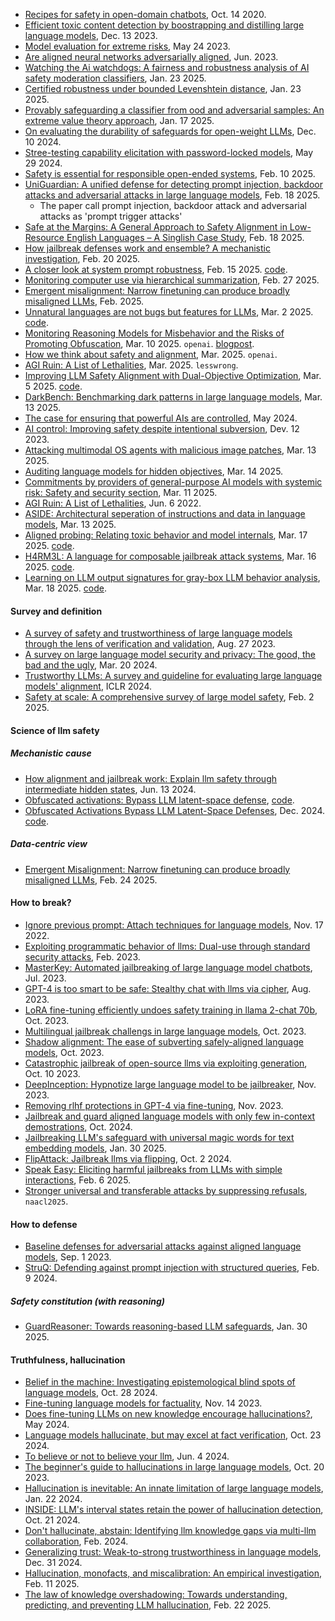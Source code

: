 
- [Recipes for safety in open-domain chatbots](https://arxiv.org/abs/2010.07079), Oct. 14 2020.
- [Efficient toxic content detection by boostrapping and distilling large language models](https://arxiv.org/pdf/2312.08303), Dec. 13 2023.
- [Model evaluation for extreme risks](https://arxiv.org/abs/2305.15324), May 24 2023.
- [Are aligned neural networks adversarially aligned](https://arxiv.org/pdf/2306.15447), Jun. 2023.
- [Watching the Ai watchdogs: A fairness and robustness analysis of AI safety moderation classifiers](https://arxiv.org/pdf/2501.13302), Jan. 23 2025.
- [Certified robustness under bounded Levenshtein distance](https://arxiv.org/pdf/2501.13676), Jan. 23 2025.
- [Provably safeguarding a classifier from ood and adversarial samples: An extreme value theory approach](https://arxiv.org/pdf/2501.10202), Jan. 17 2025.
- [On evaluating the durability of safeguards for open-weight LLMs](https://arxiv.org/pdf/2412.07097), Dec. 10 2024.
- [Stree-testing capability elicitation with password-locked models](https://arxiv.org/pdf/2405.19550), May 29 2024.
- [Safety is essential for responsible open-ended systems](https://arxiv.org/pdf/2502.04512), Feb. 10 2025.
- [UniGuardian: A unified defense for detecting prompt injection, backdoor attacks and adversarial attacks in large language models](https://arxiv.org/pdf/2502.13141), Feb. 18 2025.
  - The paper call prompt injection, backdoor attack and adversarial attacks as 'prompt trigger attacks'
- [Safe at the Margins: A General Approach to Safety Alignment in Low-Resource English Languages – A Singlish Case Study](https://arxiv.org/pdf/2502.12485), Feb. 18 2025.
- [How jailbreak defenses work and ensemble? A mechanistic investigation](https://arxiv.org/pdf/2502.14486), Feb. 20 2025.
- [A closer look at system prompt robustness](https://arxiv.org/pdf/2502.12197), Feb. 15 2025. [code](https://github.com/normster/RealGuardrails).
- [Monitoring computer use via hierarchical summarization](https://alignment.anthropic.com/2025/summarization-for-monitoring/), Feb. 27 2025.
- [Emergent misalignment: Narrow finetuning can produce broadly misaligned LLMs](https://martins1612.github.io/emergent_misalignment_betley.pdf), Feb. 2025.
- [Unnatural languages are not bugs but features for LLMs](https://arxiv.org/pdf/2503.01926), Mar. 2 2025. [code](https://github.com/John-AI-Lab/Unnatural_Language).
- [Monitoring Reasoning Models for Misbehavior and the Risks of Promoting Obfuscation](https://cdn.openai.com/pdf/34f2ada6-870f-4c26-9790-fd8def56387f/CoT_Monitoring.pdf), Mar. 10 2025. `openai`. [blogpost](https://openai.com/index/chain-of-thought-monitoring/).
- [How we think about safety and alignment](https://openai.com/safety/how-we-think-about-safety-alignment/), Mar. 2025. `openai`.
- [AGI Ruin: A List of Lethalities](https://www.lesswrong.com/posts/uMQ3cqWDPHhjtiesc/agi-ruin-a-list-of-lethalities), Mar. 2025. `lesswrong`.
- [Improving LLM Safety Alignment with Dual-Objective Optimization](https://arxiv.org/pdf/2503.03710), Mar. 5 2025. [code](https://github.com/wicai24/DOOR-Alignment).
- [DarkBench: Benchmarking dark patterns in large language models](https://arxiv.org/pdf/2503.10728), Mar. 13 2025.
- [The case for ensuring that powerful AIs are controlled](https://redwoodresearch.substack.com/p/the-case-for-ensuring-that-powerful), May 2024.
- [AI control: Improving safety despite intentional subversion](https://arxiv.org/abs/2312.06942), Dev. 12 2023.
- [Attacking multimodal OS agents with malicious image patches](https://arxiv.org/pdf/2503.10809), Mar. 13 2025.
- [Auditing language models for hidden objectives](https://arxiv.org/pdf/2503.10965), Mar. 14 2025.
- [Commitments by providers of general-purpose AI models with systemic risk: Safety and security section](https://code-of-practice.ai/?section=summary), Mar. 11 2025.
- [AGI Ruin: A List of Lethalities](https://www.lesswrong.com/posts/uMQ3cqWDPHhjtiesc/agi-ruin-a-list-of-lethalities), Jun. 6 2022.
- [ASIDE: Architectural seperation of instructions and data in language models](https://arxiv.org/pdf/2503.10566), Mar. 13 2025.
- [Aligned probing: Relating toxic behavior and model internals](https://arxiv.org/pdf/2503.13390), Mar. 17 2025. [code](https://github.com/alignedprobing/aligned-probing).
- [H4RM3L: A language for composable jailbreak attack systems](https://arxiv.org/pdf/2408.04811), Mar. 16 2025. [code](https://github.com/mdoumbouya/h4rm3l/).
- [Learning on LLM output signatures for gray-box LLM behavior analysis](https://arxiv.org/pdf/2503.14043), Mar. 18 2025. [code](https://github.com/BarSGuy/LLM-Output-Signatures-Network).

#### Survey and definition

- [A survey of safety and trustworthiness of large language models through the lens of verification and validation](https://arxiv.org/pdf/2305.11391), Aug. 27 2023.
- [A survey on large language model security and privacy: The good, the bad and the ugly](https://arxiv.org/pdf/2312.02003), Mar. 20 2024.
- [Trustworthy LLMs: A survey and guideline for evaluating large language models' alignment](https://openreview.net/pdf?id=oss9uaPFfB), ICLR 2024.
- [Safety at scale: A comprehensive survey of large model safety](https://arxiv.org/pdf/2502.05206), Feb. 2 2025. 

#### Science of llm safety

##### Mechanistic cause

- [How alignment and jailbreak work: Explain llm safety through intermediate hidden states](https://arxiv.org/pdf/2406.05644), Jun. 13 2024.
- [Obfuscated activations: Bypass LLM latent-space defense](https://arxiv.org/abs/2412.09565), [code](https://github.com/LukeBailey181/obfuscated-activations).
- [Obfuscated Activations Bypass LLM Latent-Space Defenses](https://arxiv.org/pdf/2412.09565), Dec. 2024. [code](https://github.com/LukeBailey181/obfuscated-activations).

##### Data-centric view

- [Emergent Misalignment: Narrow finetuning can produce broadly misaligned LLMs](https://arxiv.org/abs/2502.17424v4), Feb. 24 2025.

#### How to break?

- [Ignore previous prompt: Attach techniques for language models](https://arxiv.org/abs/2211.09527), Nov. 17 2022.
- [Exploiting programmatic behavior of llms: Dual-use through standard security attacks](https://arxiv.org/pdf/2302.05733), Feb. 2023.
- [MasterKey: Automated jailbreaking of large language model chatbots](https://arxiv.org/pdf/2307.08715), Jul. 2023.
- [GPT-4 is too smart to be safe: Stealthy chat with llms via cipher](https://arxiv.org/pdf/2308.06463), Aug. 2023.
- [LoRA fine-tuning efficiently undoes safety training in llama 2-chat 70b](https://arxiv.org/pdf/2310.20624), Oct. 2023.
- [Multilingual jailbreak challengs in large language models](https://arxiv.org/pdf/2310.06474), Oct. 2023.
- [Shadow alignment: The ease of subverting safely-aligned language models](https://arxiv.org/pdf/2310.02949), Oct. 2023.
- [Catastrophic jailbreak of open-source llms via exploiting generation](https://arxiv.org/pdf/2310.06987), Oct. 10 2023.
- [DeepInception: Hypnotize large language model to be jailbreaker](https://arxiv.org/pdf/2311.03191), Nov. 2023.
- [Removing rlhf protections in GPT-4 via fine-tuning](https://arxiv.org/pdf/2311.05553), Nov. 2023.
- [Jailbreak and guard aligned language models with only few in-context demostrations](https://arxiv.org/pdf/2310.06387), Oct. 2024.
- [Jailbreaking LLM's safeguard with universal magic words for text embedding models](https://arxiv.org/pdf/2501.18280), Jan. 30 2025.
- [FlipAttack: Jailbreak llms via flipping](https://arxiv.org/pdf/2410.02832), Oct. 2 2024.
- [Speak Easy: Eliciting harmful jailbreaks from LLMs with simple interactions](https://arxiv.org/pdf/2502.04322), Feb. 6 2025.
- [Stronger universal and transferable attacks by suppressing refusals](https://people.eecs.berkeley.edu/~daw/papers/iris-naacl25.pdf), `naacl2025`.

#### How to defense

- [Baseline defenses for adversarial attacks against aligned language models](https://arxiv.org/abs/2309.00614v2), Sep. 1 2023.
- [StruQ: Defending against prompt injection with structured queries](https://arxiv.org/abs/2402.06363), Feb. 9 2024.

##### Safety constitution (with reasoning)

- [GuardReasoner: Towards reasoning-based LLM safeguards](https://arxiv.org/pdf/2501.18492), Jan. 30 2025.

#### Truthfulness, hallucination

- [Belief in the machine: Investigating epistemological blind spots of language models](https://arxiv.org/pdf/2410.21195), Oct. 28 2024.
- [Fine-tuning language models for factuality](https://arxiv.org/abs/2311.08401), Nov. 14 2023.
- [Does fine-tuning LLMs on new knowledge encourage hallucinations?](https://arxiv.org/pdf/2405.05904), May 2024.
- [Language models hallucinate, but may excel at fact verification](https://arxiv.org/abs/2310.14564), Oct. 23 2024.
- [To believe or not to believe your llm](https://arxiv.org/abs/2406.02543), Jun. 4 2024.
- [The beginner's guide to hallucinations in large language models](https://www.lakera.ai/blog/guide-to-hallucinations-in-large-language-models), Oct. 20 2023.
- [Hallucination is inevitable: An innate limitation of large language models](https://arxiv.org/pdf/2401.11817), Jan. 22 2024.
- [INSIDE: LLM's interval states retain the power of hallucination detection](https://arxiv.org/pdf/2402.03744), Oct. 21 2024.
- [Don't hallucinate, abstain: Identifying llm knowledge gaps via multi-llm collaboration](https://arxiv.org/pdf/2402.00367), Feb. 2024.
- [Generalizing trust: Weak-to-strong trustworthiness in language models](https://arxiv.org/pdf/2501.00418), Dec. 31 2024.
- [Hallucination, monofacts, and miscalibration: An empirical investigation](https://arxiv.org/pdf/2502.08666), Feb. 11 2025.
- [The law of knowledge overshadowing: Towards understanding, predicting, and preventing LLM hallucination](https://arxiv.org/pdf/2502.16143), Feb. 22 2025.


